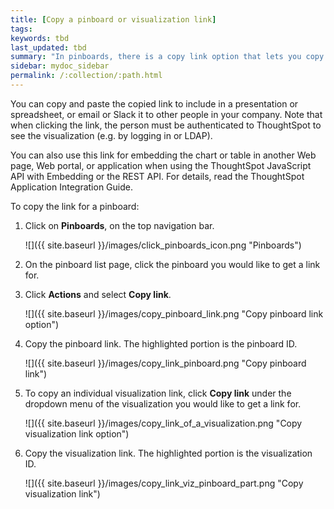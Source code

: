 ```yaml
---
title: [Copy a pinboard or visualization link]
tags:
keywords: tbd
last_updated: tbd
summary: "In pinboards, there is a copy link option that lets you copy the link to access the pinboard and visualizations directly."
sidebar: mydoc_sidebar
permalink: /:collection/:path.html
---
```

You can copy and paste the copied link to include in a presentation or spreadsheet, or email or Slack it to other people in your company. Note that when clicking the link, the person must be authenticated to ThoughtSpot to see the visualization (e.g. by logging in or LDAP).

You can also use this link for embedding the chart or table in another Web page, Web portal, or application when using the ThoughtSpot JavaScript API with Embedding or the REST API. For details, read the ThoughtSpot Application Integration Guide.

To copy the link for a pinboard:

1. Click on **Pinboards**, on the top navigation bar.

     ![]({{ site.baseurl }}/images/click_pinboards_icon.png "Pinboards")

2. On the pinboard list page, click the pinboard you would like to get a link for.
3. Click **Actions** and select **Copy link**.

     ![]({{ site.baseurl }}/images/copy_pinboard_link.png "Copy pinboard link option")

4. Copy the pinboard link. The highlighted portion is the pinboard ID.

     ![]({{ site.baseurl }}/images/copy_link_pinboard.png "Copy pinboard link")

5. To copy an individual visualization link, click **Copy link** under the dropdown menu of the visualization you would like to get a link for.

     ![]({{ site.baseurl }}/images/copy_link_of_a_visualization.png "Copy visualization link option")

6. Copy the visualization link. The highlighted portion is the visualization ID.

     ![]({{ site.baseurl }}/images/copy_link_viz_pinboard_part.png "Copy visualization link")
